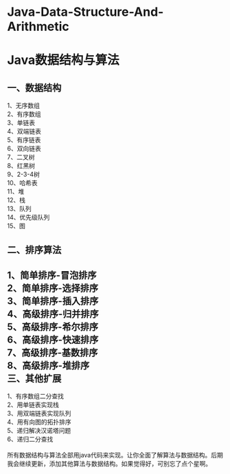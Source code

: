 # Java-Data-Structure-And-Arithmetic
Java数据结构与算法</br>
====
一、数据结构</br>
-------
1、无序数组</br>
2、有序数组</br>
3、单链表</br>
4、双端链表</br>
5、有序链表</br>
6、双向链表</br>
7、二叉树</br>
8、红黑树</br>
9、2-3-4树</br>
10、哈希表</br>
11、堆</br>
12、栈</br>
13、队列</br>
14、优先级队列</br>
15、图</br>

二、排序算法</br>
-------
1、简单排序-冒泡排序</br>
2、简单排序-选择排序</br>
3、简单排序-插入排序</br>
4、高级排序-归并排序</br>
5、高级排序-希尔排序</br>
6、高级排序-快速排序</br>
7、高级排序-基数排序</br>
8、高级排序-堆排序</br>
三、其他扩展</br>
-------
1、有序数组二分查找</br>
2、用单链表实现栈</br>
3、用双端链表实现队列</br>
4、用有向图的拓扑排序</br>
5、递归解决汉诺塔问题</br>
6、递归二分查找</br>
</br>
所有数据结构与算法全部用java代码来实现。让你全面了解算法与数据结构。后期我会继续更新，添加其他算法与数据结构。如果觉得好，可别忘了点个星啊。

